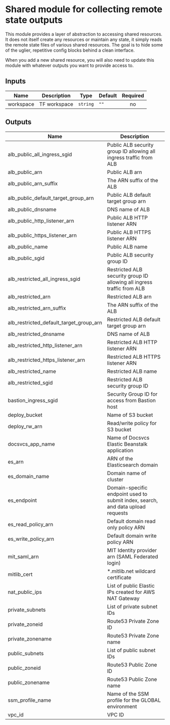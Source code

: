 # Shared module for collecting remote state outputs

This module provides a layer of abstraction to accessing shared resources. It does not itself create any resources or maintain any state, it simply reads the remote state files of various shared resources. The goal is to hide some of the uglier, repetitive config blocks behind a clean interface.

When you add a new shared resource, you will also need to update this module with whatever outputs you want to provide access to.

## Inputs

| Name | Description | Type | Default | Required |
|------|-------------|------|---------|:--------:|
| workspace | TF workspace | `string` | `""` | no |


## Outputs

| Name | Description |
|------|-------------|
| alb\_public\_all\_ingress\_sgid | Public ALB security group ID allowing all ingress traffic from ALB |
| alb\_public\_arn | Public ALB arn |
| alb\_public\_arn\_suffix | The ARN suffix of the ALB |
| alb\_public\_default\_target\_group\_arn | Public ALB default target group arn |
| alb\_public\_dnsname | DNS name of ALB |
| alb\_public\_http\_listener\_arn | Public ALB HTTP listener ARN |
| alb\_public\_https\_listener\_arn | Public ALB HTTPS listener ARN |
| alb\_public\_name | Public ALB name |
| alb\_public\_sgid | Public ALB security group ID |
| alb\_restricted\_all\_ingress\_sgid | Restricted ALB security group ID allowing all ingress traffic from ALB |
| alb\_restricted\_arn | Restricted ALB arn |
| alb\_restricted\_arn\_suffix | The ARN suffix of the ALB |
| alb\_restricted\_default\_target\_group\_arn | Restricted ALB default target group arn |
| alb\_restricted\_dnsname | DNS name of ALB |
| alb\_restricted\_http\_listener\_arn | Restricted ALB HTTP listener ARN |
| alb\_restricted\_https\_listener\_arn | Restricted ALB HTTPS listener ARN |
| alb\_restricted\_name | Restricted ALB name |
| alb\_restricted\_sgid | Restricted ALB security group ID |
| bastion\_ingress\_sgid | Security Group ID for access from Bastion host |
| deploy\_bucket | Name of S3 bucket |
| deploy\_rw\_arn | Read/write policy for S3 bucket |
| docsvcs\_app\_name | Name of Docsvcs Elastic Beanstalk application |
| es\_arn | ARN of the Elasticsearch domain |
| es\_domain\_name | Domain name of cluster |
| es\_endpoint | Domain-specific endpoint used to submit index, search, and data upload requests |
| es\_read\_policy\_arn | Default domain read only policy ARN |
| es\_write\_policy\_arn | Default domain write policy ARN |
| mit\_saml\_arn | MIT Identity provider arn (SAML Federated login) |
| mitlib\_cert | *.mitlib.net wildcard certificate |
| nat\_public\_ips | List of public Elastic IPs created for AWS NAT Gateway |
| private\_subnets | List of private subnet IDs |
| private\_zoneid | Route53 Private Zone ID |
| private\_zonename | Route53 Private Zone name |
| public\_subnets | List of public subnet IDs |
| public\_zoneid | Route53 Public Zone ID |
| public\_zonename | Route53 Public Zone name |
| ssm\_profile\_name | Name of the SSM profile for the GLOBAL environment |
| vpc\_id | VPC ID |
